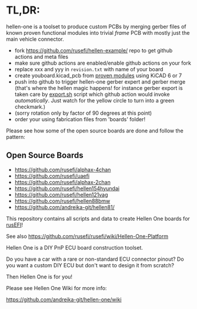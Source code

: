# TL,DR: 

hellen-one is a toolset to produce custom PCBs by merging gerber files of known proven functional modules into trivial _frame_ PCB with mostly just the main vehicle connector.

* fork https://github.com/rusefi/hellen-example/ repo to get github actions and meta files
* make sure github actions are enabled/enable github actions on your fork
* replace xxx and yyy in ``revision.txt`` with name of your board
* create youboard.kicad_pcb from [proven modules](https://github.com/andreika-git/hellen-one/tree/master/modules) using KiCAD 6 or 7
* push into github to trigger hellen-one gerber expert and gerber merge (that's where the hellen magic happens! for instance gerber export is taken care by [export.sh](https://github.com/andreika-git/hellen-one/blob/master/kicad/bin/export.sh) script which github action would invoke _automatically_. Just watch for the yellow circle to turn into a green checkmark.)
* (sorry rotation only by factor of 90 degrees at this point)
* order your using fabrication files from 'boards' folder!

Please see how some of the open source boards are done and follow the pattern:

## Open Source Boards

* https://github.com/rusefi/alphax-4chan
* https://github.com/rusefi/uaefi
* https://github.com/rusefi/alphax-2chan
* https://github.com/rusefi/hellen154hyundai
* https://github.com/rusefi/hellen121vag
* https://github.com/rusefi/hellen88bmw
* https://github.com/andreika-git/hellen81/

This repository contains all scripts and data to create Hellen One boards for [rusEFI](https://github.com/rusefi/rusefi)!

See also https://github.com/rusefi/rusefi/wiki/Hellen-One-Platform

Hellen One is a DIY PnP ECU board construction toolset.

Do you have a car with a rare or non-standard ECU connector pinout?
Do you want a custom DIY ECU but don't want to design it from scratch?

Then Hellen One is for you!

Please see Hellen One Wiki for more info:

https://github.com/andreika-git/hellen-one/wiki

